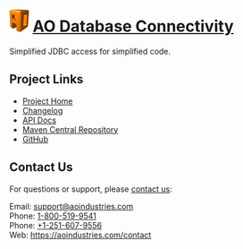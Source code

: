 # [<img src="ao-logo.png" alt="AO Logo" width="35" height="40">](https://aoindustries.com/) [AO Database Connectivity](https://aoindustries.com/ao-dbc/)
Simplified JDBC access for simplified code.

## Project Links
* [Project Home](https://aoindustries.com/ao-dbc/)
* [Changelog](https://aoindustries.com/ao-dbc/changelog)
* [API Docs](https://aoindustries.com/ao-dbc/apidocs/)
* [Maven Central Repository](https://search.maven.org/#search%7Cgav%7C1%7Cg:%22com.aoindustries%22%20AND%20a:%22ao-dbc%22)
* [GitHub](https://github.com/aoindustries/ao-dbc)

## Contact Us
For questions or support, please [contact us](https://aoindustries.com/contact):

Email: [support@aoindustries.com](mailto:support@aoindustries.com)  
Phone: [1-800-519-9541](tel:1-800-519-9541)  
Phone: [+1-251-607-9556](tel:+1-251-607-9556)  
Web: https://aoindustries.com/contact
